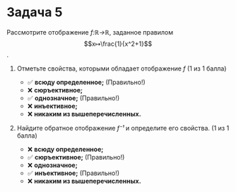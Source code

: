 # Задача 5

Рассмотрите отображение *f:ℝ→ℝ*, заданное правилом $$x↦\frac{1}{x^2+1}$$.

1.  Отметьте свойства, которыми обладает отображение *f* (1 из 1 балла)
    * ✅ **всюду определенное;** (Правильно!)
    * ❌ **сюръективное;**
    * ✅ **однозначное;** (Правильно!)
    * ❌ **инъективное;**
    * ❌ **никаким из вышеперечисленных.**


2. Найдите обратное отображение *f⁻¹* и определите его свойства. (1 из 1 балла)
   * ❌ **всюду определенное;**
   * ✅ **сюръективное;** (Правильно!)
   * ❌ **однозначное;**
   * ✅ **инъективное;** (Правильно!)
   * ❌ **никаким из вышеперечисленных.**
